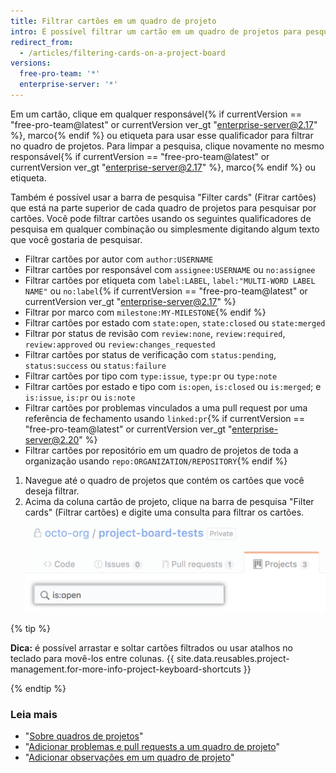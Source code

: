 ```yaml
---
title: Filtrar cartões em um quadro de projeto
intro: É possível filtrar um cartão em um quadro de projetos para pesquisar cartões específicos ou visualizar uma subcategoria de cartões.
redirect_from:
  - /articles/filtering-cards-on-a-project-board
versions:
  free-pro-team: '*'
  enterprise-server: '*'
---
```


Em um cartão, clique em qualquer responsável{% if currentVersion == "free-pro-team@latest" or currentVersion ver_gt "enterprise-server@2.17" %}, marco{% endif %} ou etiqueta para usar esse qualificador para filtrar no quadro de projetos. Para limpar a pesquisa, clique novamente no mesmo responsável{% if currentVersion == "free-pro-team@latest" or currentVersion ver_gt "enterprise-server@2.17" %}, marco{% endif %} ou etiqueta.

Também é possível usar a barra de pesquisa "Filter cards" (Fitrar cartões) que está na parte superior de cada quadro de projetos para pesquisar por cartões. Você pode filtrar cartões usando os seguintes qualificadores de pesquisa em qualquer combinação ou simplesmente digitando algum texto que você gostaria de pesquisar.

- Filtrar cartões por autor com `author:USERNAME`
- Filtrar cartões por responsável com `assignee:USERNAME` ou `no:assignee`
- Filtrar cartões por etiqueta com `label:LABEL`, `label:"MULTI-WORD LABEL NAME"` ou `no:label`{% if currentVersion == "free-pro-team@latest" or currentVersion ver_gt "enterprise-server@2.17" %}
- Filtrar por marco com `milestone:MY-MILESTONE`{% endif %}
- Filtrar cartões por estado com `state:open`, `state:closed` ou `state:merged`
- Filtrar por status de revisão com `review:none`, `review:required`, `review:approved` ou `review:changes_requested`
- Filtrar cartões por status de verificação com `status:pending`, `status:success` ou `status:failure`
- Filtrar cartões por tipo com `type:issue`, `type:pr` ou `type:note`
- Filtrar cartões por estado e tipo com `is:open`, `is:closed` ou `is:merged`; e `is:issue`, `is:pr` ou `is:note`
- Filtrar cartões por problemas vinculados a uma pull request por uma referência de fechamento usando `linked:pr`{% if currentVersion == "free-pro-team@latest" or currentVersion ver_gt "enterprise-server@2.20" %}
- Filtrar cartões por repositório em um quadro de projetos de toda a organização usando `repo:ORGANIZATION/REPOSITORY`{% endif %}

1. Navegue até o quadro de projetos que contém os cartões que você deseja filtrar.
2. Acima da coluna cartão de projeto, clique na barra de pesquisa "Filter cards" (Filtrar cartões) e digite uma consulta para filtrar os cartões. ![Barra de pesquisa Filter card (Filtrar cartões)](/assets/images/help/projects/filter-card-search-bar.png)

{% tip %}

**Dica:** é possível arrastar e soltar cartões filtrados ou usar atalhos no teclado para movê-los entre colunas. {{ site.data.reusables.project-management.for-more-info-project-keyboard-shortcuts }}

{% endtip %}

### Leia mais

- "[Sobre quadros de projetos](/articles/about-project-boards)"
- "[Adicionar problemas e pull requests a um quadro de projeto](/articles/adding-issues-and-pull-requests-to-a-project-board)"
- "[Adicionar observações em um quadro de projeto](/articles/adding-notes-to-a-project-board)"
